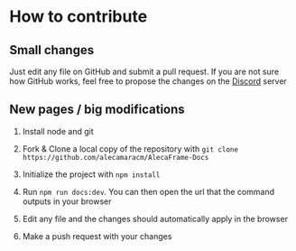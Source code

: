 # How to contribute

## Small changes

Just edit any file on GitHub and submit a pull request. If you are not sure how GitHub works, feel free to propose the changes on the [Discord](https://discord.gg/Bc7PNNnnEZ) server

## New pages / big modifications

1. Install node and git

2. Fork & Clone a local copy of the repository with `git clone https://github.com/alecamaracm/AlecaFrame-Docs`

3. Initialize the project with `npm install`

4. Run `npm run docs:dev`. You can then open the url that the command outputs in your browser

5. Edit any file and the changes should automatically apply in the browser

6. Make a push request with your changes
